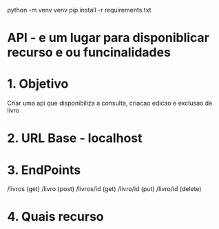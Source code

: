 python -m venv venv
pip install -r requirements.txt

# API - e um lugar para disponiblicar recurso e ou funcinalidades
# 1. Objetivo 
Criar uma api que disponibiliza a consulta, criacao edicao e exclusao de livro
# 2. URL Base - localhost
# 3. EndPoints
/livros (get)
/livro (post)
/livros/id (get)
/livro/id (put)
/livro/id (delete)

# 4. Quais recurso
